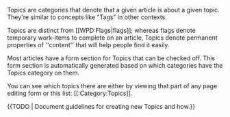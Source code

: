Topics are categories that denote that a given article is about a given topic. They're similar to concepts like "Tags" in other contexts.

Topics are distinct from [[WPD:Flags|flags]]; whereas flags denote temporary work-items to complete on an article, Topics denote permanent properties of ''content'' that will help people find it easily.

Most articles have a form section for Topics that can be checked off. This form section is automatically generated based on which categories have the Topics category on them.

You can see which topics there are either by viewing that part of any page editing form or this list: [[:Category:Topics]].

{{TODO | Document guidelines for creating new Topics and how.}}